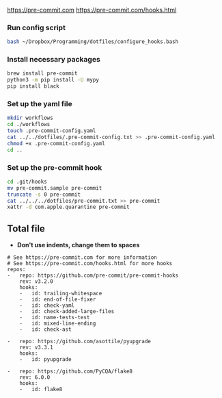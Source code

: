 https://pre-commit.com
https://pre-commit.com/hooks.html

### Run config script
```bash
bash ~/Dropbox/Programming/dotfiles/configure_hooks.bash
```


### Install necessary packages
```bash
brew install pre-commit
python3 -m pip install -U mypy
pip install black
```

### Set up the yaml file
```bash
mkdir workflows
cd ./workflows
touch .pre-commit-config.yaml
cat ../../dotfiles/.pre-commit-config.txt >> .pre-commit-config.yaml
chmod +x .pre-commit-config.yaml
cd ..
```


### Set up the pre-commit hook
```bash
cd .git/hooks
mv pre-commit.sample pre-commit
truncate -s 0 pre-commit
cat ../../../dotfiles/pre-commit.txt >> pre-commit
xattr -d com.apple.quarantine pre-commit
```


## Total file
- **Don't use indents, change them to spaces**
```
# See https://pre-commit.com for more information
# See https://pre-commit.com/hooks.html for more hooks
repos:
-   repo: https://github.com/pre-commit/pre-commit-hooks
    rev: v3.2.0
    hooks:
    -   id: trailing-whitespace
    -   id: end-of-file-fixer
    -   id: check-yaml
    -   id: check-added-large-files
    -   id: name-tests-test
    -   id: mixed-line-ending
    -   id: check-ast

-   repo: https://github.com/asottile/pyupgrade
    rev: v3.3.1
    hooks:
    -   id: pyupgrade

-   repo: https://github.com/PyCQA/flake8
    rev: 6.0.0
    hooks:
    -   id: flake8
```
